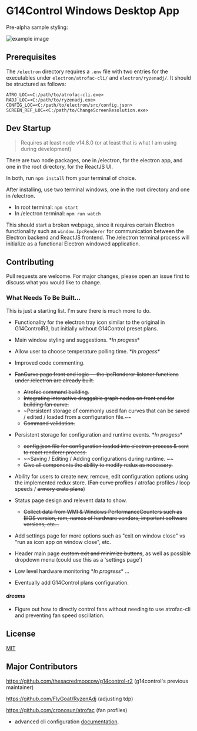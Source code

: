 <!-- @format -->

# G14Control Windows Desktop App

Pre-alpha sample styling:

![example image](https://i.ibb.co/WVDhjLb/g14control-electron-sample.png)

## Prerequisites

The `/electron` directory requires a `.env` file with two entries for the executables under `electron/atrofac-cli/` and `electron/ryzenadj/`. It should be structured as follows:

```
ATRO_LOC=<C:/path/to/atrofac-cli.exe>
RADJ_LOC=<C:/path/to/ryzenadj.exe>
CONFIG_LOC=<C:/path/to/electron/src/config.json>
SCREEN_REF_LOC=<C:/path/to/ChangeScreenResolution.exe>
```

## Dev Startup

> Requires at least node v14.8.0 (or at least that is what I am using during development)

There are two node packages, one in /electron, for the electron app, and one in the root directory, for the ReactJS UI.

In both, run `npm install` from your terminal of choice.

After installing, use two terminal windows, one in the root directory and one in /electron.

- In root terminal: `npm start`
- In /electron terminal: `npm run watch`

This should start a broken webpage, since it requires certain Electron functionality such as `window.IpcRenderer` for communication between the Electron backend and ReactJS frontend. The /electron terminal process will initialize as a functional Electron windowed application.

## Contributing

Pull requests are welcome. For major changes, please open an issue first to discuss what you would like to change.

### What Needs To Be Built...

This is just a starting list. I'm sure there is much more to do.

- Functionality for the electron tray icon similar to the original in G14ControlR3, but initially without G14Control preset plans.
- Main window styling and suggestions. \*_In progess_\*
- Allow user to choose temperature polling time. \*_In progess_\*
- Improved code commenting.
- ~~FanCurve page front end logic -- the ipcRenderer listener functions under /electron are already built.~~
  - ~~Atrofac command building.~~
  - ~~Integrating interactive draggable graph nodes on front end for building fan curve.~~
  - ~Persistent storage of commonly used fan curves that can be saved / edited / loaded from a configuration file.~~
  - ~~Command validation.~~
- Persistent storage for configuration and runtime events. \*_In progess_\*
  - ~~config.json file for configuration loaded into electron process & sent to react renderer process.~~
  - ~~Saving / Editing / Adding configurations during runtime. ~~
  - ~~Give all components the ability to modify redux as necessary.~~
- Ability for users to create new, remove, edit configuration options using the implemented redux store. (~~Fan curve profiles~~ / atrofac profiles / loop speeds / ~~armory crate plans~~)
- Status page design and relevent data to show.
  - ~~Collect data from WMI & Windows PerformanceCounters such as BIOS version, ram, names of hardware vendors, important software versions, etc...~~
- Add settings page for more options such as "exit on window close" vs "run as icon app on window close", etc.
- Header main page ~~custom exit and minimize buttons~~, as well as possible dropdown menu (could use this as a 'settings page')
- Low level hardware monitoring \*_In progress_\*
  ...

- Eventually add G14Control plans configuration.

#### _dreams_

- Figure out how to directly control fans without needing to use atrofac-cli and preventing fan speed oscillation.

## License

[MIT](https://choosealicense.com/licenses/mit/)

## Major Contributors

https://github.com/thesacredmoocow/g14control-r2 (g14control's previous maintainer)

https://github.com/FlyGoat/RyzenAdj (adjusting tdp)

https://github.com/cronosun/atrofac (fan profiles)

- advanced cli configuration [documentation](https://github.com/cronosun/atrofac/blob/master/ADVANCED.md).
